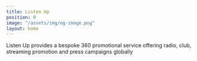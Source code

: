```yaml
---
title: Listen Up
position: 0
image: "/assets/img/og-image.png"
layout: home
---
```


Listen Up provides a bespoke 360 promotional service offering radio, club, streaming promotion and press campaigns globally